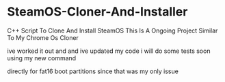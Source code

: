# SteamOS-Cloner-And-Installer
C++ Script To Clone And Install SteamOS
This Is A Ongoing Project Similar To My Chrome Os Cloner

ive worked it out and and ive updated my code i will do some tests soon using my new command 

directly for fat16 boot partitions since that was my only issue
